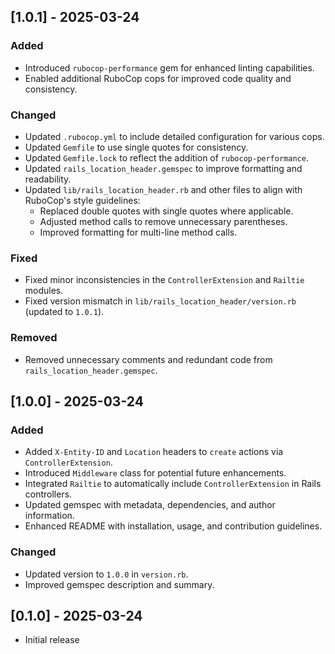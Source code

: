 ## [1.0.1] - 2025-03-24

### Added

- Introduced `rubocop-performance` gem for enhanced linting capabilities.
- Enabled additional RuboCop cops for improved code quality and consistency.

### Changed

- Updated `.rubocop.yml` to include detailed configuration for various cops.
- Updated `Gemfile` to use single quotes for consistency.
- Updated `Gemfile.lock` to reflect the addition of `rubocop-performance`.
- Updated `rails_location_header.gemspec` to improve formatting and readability.
- Updated `lib/rails_location_header.rb` and other files to align with RuboCop's style guidelines:
  - Replaced double quotes with single quotes where applicable.
  - Adjusted method calls to remove unnecessary parentheses.
  - Improved formatting for multi-line method calls.

### Fixed

- Fixed minor inconsistencies in the `ControllerExtension` and `Railtie` modules.
- Fixed version mismatch in `lib/rails_location_header/version.rb` (updated to `1.0.1`).

### Removed

- Removed unnecessary comments and redundant code from `rails_location_header.gemspec`.

## [1.0.0] - 2025-03-24

### Added

- Added `X-Entity-ID` and `Location` headers to `create` actions via `ControllerExtension`.
- Introduced `Middleware` class for potential future enhancements.
- Integrated `Railtie` to automatically include `ControllerExtension` in Rails controllers.
- Updated gemspec with metadata, dependencies, and author information.
- Enhanced README with installation, usage, and contribution guidelines.

### Changed

- Updated version to `1.0.0` in `version.rb`.
- Improved gemspec description and summary.

## [0.1.0] - 2025-03-24

- Initial release
